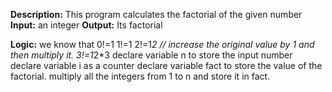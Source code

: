 **Description:** This program calculates the factorial of the given number 
**Input:** an integer
**Output:** Its factorial  

**Logic:** 
we know that 0!=1
             1!=1
             2!=1*2       // increase the original value by 1 and then multiply it.
             3!=1*2*3 
declare variable n to store the input number
declare variable i as a counter 
declare variable fact to store the value of the factorial.
multiply all the integers from 1 to n and store it in fact.

